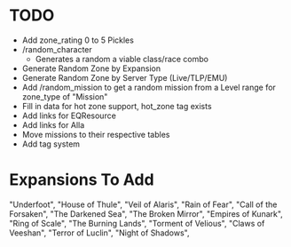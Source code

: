 # TODO
- Add zone_rating 0 to 5 Pickles
- /random_character
  -  Generates a random a viable class/race combo
- Generate Random Zone by Expansion
- Generate Random Zone by Server Type (Live/TLP/EMU)
- Add /random_mission to get a random mission from a Level range for zone_type of "Mission"
- Fill in data for hot zone support, hot_zone tag exists
- Add links for EQResource
- Add links for Alla
- Move missions to their respective tables
- Add tag system

# Expansions To Add
"Underfoot",
"House of Thule",
"Veil of Alaris",
"Rain of Fear",
"Call of the Forsaken",
"The Darkened Sea",
"The Broken Mirror",
"Empires of Kunark",
"Ring of Scale",
"The Burning Lands",
"Torment of Velious",
"Claws of Veeshan",
"Terror of Luclin",
"Night of Shadows",
